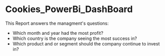 # Cookies_PowerBi_DashBoard

This Report answers the managment's questions:

- Which month and year had the most profit?
- Which country is the company seeing the most success in?
- Which product and or  segment should the company continue to invest in?

